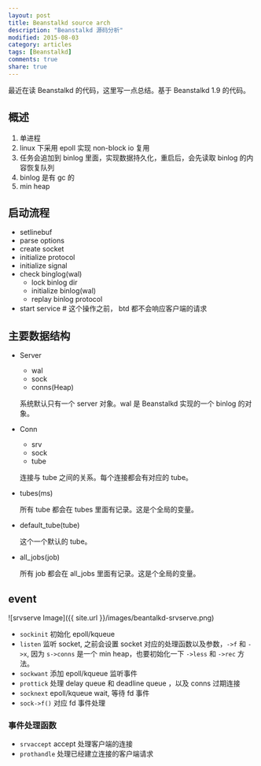 ```yaml
---
layout: post
title: Beanstalkd source arch
description: "Beanstalkd 源码分析"
modified: 2015-08-03
category: articles
tags: [Beanstalkd]
comments: true
share: true
---
```


最近在读 Beanstalkd 的代码，这里写一点总结。基于 Beanstalkd 1.9 的代码。

## 概述
1. 单进程
1. linux 下采用 epoll 实现 non-block io 复用
1. 任务会追加到 binlog 里面，实现数据持久化，重启后，会先读取 binlog 的内容恢复队列
1. binlog 是有 gc 的
1. min heap

## 启动流程
* setlinebuf
* parse options
* create socket
* initialize protocol
* initialize signal
* check binglog(wal)
    * lock binlog dir
    * initialize binlog(wal)
    * replay binlog protocol
* start service # 这个操作之前， btd 都不会响应客户端的请求

## 主要数据结构
* Server
    * wal
    * sock
    * conns(Heap)

    系统默认只有一个 server 对象。wal 是 Beanstalkd 实现的一个 binlog 的对象。

* Conn
    * srv
    * sock
    * tube

    连接与 tube 之间的关系。每个连接都会有对应的 tube。

* tubes(ms)

    所有 tube 都会在 tubes 里面有记录。这是个全局的变量。

* default_tube(tube)

    这个一个默认的 tube。

* all_jobs(job)

    所有 job 都会在 all_jobs 里面有记录。这是个全局的变量。

## event
![srvserve Image]({{ site.url  }}/images/beantalkd-srvserve.png)

* `sockinit` 初始化 epoll/kqueue
* `listen` 监听 socket, 之前会设置 socket 对应的处理函数以及参数，`->f` 和 `->x`, 因为 `s->conns` 是一个 min heap，也要初始化一下 `->less` 和 `->rec` 方法。
* `sockwant` 添加 epoll/kqueue 监听事件
* `prottick` 处理 delay queue  和 deadline queue ，以及 conns 过期连接
* `socknext` epoll/kqueue wait, 等待 fd 事件
* `sock->f()` 对应 fd 事件处理

### 事件处理函数
* `srvaccept` accept 处理客户端的连接
* `prothandle` 处理已经建立连接的客户端请求
